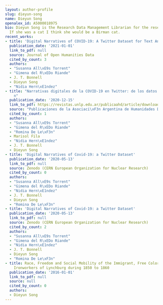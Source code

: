 ```yaml
---
layout: author-profile
slug: dieyun-song
name: Dieyun Song
openalex_id: A5000018975
bio: Dieyun Song is the Research Data Management Librarian for the research team.
  If she was a cat I think she would be a Birman cat.
recent_works:
- title: 'Digital Narratives of COVID-19: A Twitter Dataset for Text Analysis in Spanish'
  publication_date: '2021-01-01'
  link_to_pdf: null
  source: Journal of Open Humanities Data
  cited_by_count: 3
  authors:
  - "Susanna All\xE9s Torrent"
  - "Gimena del R\xEDo Riande"
  - J. T. Bonnell
  - Dieyun Song
  - "Nidia Hern\xE1ndez"
- title: "Narrativas digitales de la COVID-19 en Twitter: de los datos a la interpretaci\xF3\
    n"
  publication_date: '2020-12-15'
  link_to_pdf: https://revistas.unlp.edu.ar/publicaahd/article/download/13771/13037
  source: "Publicaciones de la Asociaci\xF3n Argentina de Humanidades Digitales"
  cited_by_count: 1
  authors:
  - "Susanna All\xE9s Torrent"
  - "Gimena del R\xEDo Riande"
  - "Romina De Le\xF3n"
  - Marisol Fila
  - "Nidia Hern\xE1ndez"
  - J. T. Bonnell
  - Dieyun Song
- title: 'Digital Narratives of Covid-19: a Twitter Dataset'
  publication_date: '2020-05-13'
  link_to_pdf: null
  source: Zenodo (CERN European Organization for Nuclear Research)
  cited_by_count: 0
  authors:
  - "Susanna All\xE9s Torrent"
  - "Gimena del R\xEDo Riande"
  - "Nidia Hern\xE1ndez"
  - J. T. Bonnell
  - Dieyun Song
  - "Romina De Le\xF3n"
- title: 'Digital Narratives of Covid-19: a Twitter Dataset'
  publication_date: '2020-05-13'
  link_to_pdf: null
  source: Zenodo (CERN European Organization for Nuclear Research)
  cited_by_count: 2
  authors:
  - "Susanna All\xE9s Torrent"
  - "Gimena del R\xEDo Riande"
  - "Nidia Hern\xE1ndez"
  - J. T. Bonnell
  - Dieyun Song
  - "Romina De Le\xF3n"
- title: Race, Freedom and Social Mobility of the Immigrant, Free Colored, and White
    Ironworkers of Lynchburg during 1850 to 1860
  publication_date: '2016-01-01'
  link_to_pdf: null
  source: null
  cited_by_count: 0
  authors:
  - Dieyun Song
---
```


